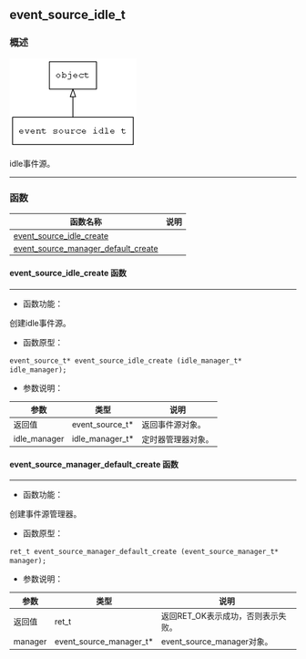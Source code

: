 ## event\_source\_idle\_t
### 概述
![image](images/event_source_idle_t_0.png)


 idle事件源。



----------------------------------
### 函数
<p id="event_source_idle_t_methods">

| 函数名称 | 说明 | 
| -------- | ------------ | 
| <a href="#event_source_idle_t_event_source_idle_create">event\_source\_idle\_create</a> |  |
| <a href="#event_source_idle_t_event_source_manager_default_create">event\_source\_manager\_default\_create</a> |  |
#### event\_source\_idle\_create 函数
-----------------------

* 函数功能：

> <p id="event_source_idle_t_event_source_idle_create">
 创建idle事件源。






* 函数原型：

```
event_source_t* event_source_idle_create (idle_manager_t* idle_manager);
```

* 参数说明：

| 参数 | 类型 | 说明 |
| -------- | ----- | --------- |
| 返回值 | event\_source\_t* | 返回事件源对象。 |
| idle\_manager | idle\_manager\_t* | 定时器管理器对象。 |
#### event\_source\_manager\_default\_create 函数
-----------------------

* 函数功能：

> <p id="event_source_idle_t_event_source_manager_default_create">
 创建事件源管理器。






* 函数原型：

```
ret_t event_source_manager_default_create (event_source_manager_t* manager);
```

* 参数说明：

| 参数 | 类型 | 说明 |
| -------- | ----- | --------- |
| 返回值 | ret\_t | 返回RET\_OK表示成功，否则表示失败。 |
| manager | event\_source\_manager\_t* | event\_source\_manager对象。 |
